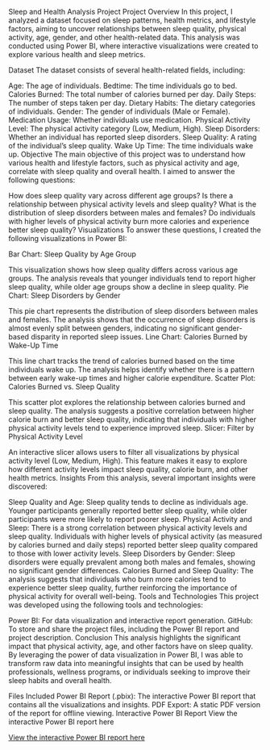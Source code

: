 Sleep and Health Analysis Project
Project Overview
In this project, I analyzed a dataset focused on sleep patterns, health metrics, and lifestyle factors, aiming to uncover relationships between sleep quality, physical activity, age, gender, and other health-related data. This analysis was conducted using Power BI, where interactive visualizations were created to explore various health and sleep metrics.

Dataset
The dataset consists of several health-related fields, including:

Age: The age of individuals.
Bedtime: The time individuals go to bed.
Calories Burned: The total number of calories burned per day.
Daily Steps: The number of steps taken per day.
Dietary Habits: The dietary categories of individuals.
Gender: The gender of individuals (Male or Female).
Medication Usage: Whether individuals use medication.
Physical Activity Level: The physical activity category (Low, Medium, High).
Sleep Disorders: Whether an individual has reported sleep disorders.
Sleep Quality: A rating of the individual’s sleep quality.
Wake Up Time: The time individuals wake up.
Objective
The main objective of this project was to understand how various health and lifestyle factors, such as physical activity and age, correlate with sleep quality and overall health. I aimed to answer the following questions:

How does sleep quality vary across different age groups?
Is there a relationship between physical activity levels and sleep quality?
What is the distribution of sleep disorders between males and females?
Do individuals with higher levels of physical activity burn more calories and experience better sleep quality?
Visualizations
To answer these questions, I created the following visualizations in Power BI:

Bar Chart: Sleep Quality by Age Group

This visualization shows how sleep quality differs across various age groups. The analysis reveals that younger individuals tend to report higher sleep quality, while older age groups show a decline in sleep quality.
Pie Chart: Sleep Disorders by Gender

This pie chart represents the distribution of sleep disorders between males and females. The analysis shows that the occurrence of sleep disorders is almost evenly split between genders, indicating no significant gender-based disparity in reported sleep issues.
Line Chart: Calories Burned by Wake-Up Time

This line chart tracks the trend of calories burned based on the time individuals wake up. The analysis helps identify whether there is a pattern between early wake-up times and higher calorie expenditure.
Scatter Plot: Calories Burned vs. Sleep Quality

This scatter plot explores the relationship between calories burned and sleep quality. The analysis suggests a positive correlation between higher calorie burn and better sleep quality, indicating that individuals with higher physical activity levels tend to experience improved sleep.
Slicer: Filter by Physical Activity Level

An interactive slicer allows users to filter all visualizations by physical activity level (Low, Medium, High). This feature makes it easy to explore how different activity levels impact sleep quality, calorie burn, and other health metrics.
Insights
From this analysis, several important insights were discovered:

Sleep Quality and Age: Sleep quality tends to decline as individuals age. Younger participants generally reported better sleep quality, while older participants were more likely to report poorer sleep.
Physical Activity and Sleep: There is a strong correlation between physical activity levels and sleep quality. Individuals with higher levels of physical activity (as measured by calories burned and daily steps) reported better sleep quality compared to those with lower activity levels.
Sleep Disorders by Gender: Sleep disorders were equally prevalent among both males and females, showing no significant gender differences.
Calories Burned and Sleep Quality: The analysis suggests that individuals who burn more calories tend to experience better sleep quality, further reinforcing the importance of physical activity for overall well-being.
Tools and Technologies
This project was developed using the following tools and technologies:

Power BI: For data visualization and interactive report generation.
GitHub: To store and share the project files, including the Power BI report and project description.
Conclusion
This analysis highlights the significant impact that physical activity, age, and other factors have on sleep quality. By leveraging the power of data visualization in Power BI, I was able to transform raw data into meaningful insights that can be used by health professionals, wellness programs, or individuals seeking to improve their sleep habits and overall health.

Files Included
Power BI Report (.pbix): The interactive Power BI report that contains all the visualizations and insights.
PDF Export: A static PDF version of the report for offline viewing.
Interactive Power BI Report
View the interactive Power BI report here

[View the interactive Power BI report here](https://app.powerbi.com/view?r=eyJrIjoiYzY5MWM3NGUtZGM3MS00NDA0LWJkODYtMDFhYWRiMzJkNTg2IiwidCI6ImJhZjgyMThlLWIzMDItNDQ2NS1hOTkzLTRhMzljOTcyNTFiMiIsImMiOjF9)

